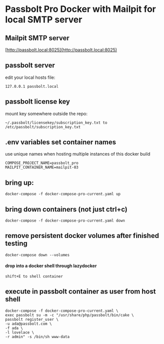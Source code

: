 # Passbolt Pro Docker with Mailpit for local SMTP server

## Mailpit SMTP server
[http://passbolt.local:8025](http://passbolt.local:8025)

## passbolt server

edit your local hosts file: 

`127.0.0.1 passbolt.local`

## passbolt license key

mount key somewhere outside the repo:

`~/.passbolt/licensekey/subscription_key.txt to /etc/passbolt/subscription_key.txt`

## .env variables set container names
use unique names when hosting multiple instances of this docker build

```
COMPOSE_PROJECT_NAME=passbolt_pro
MAILPIT_CONTAINER_NAME=mailpit-03
```

## bring up:

`docker-compose -f docker-compose-pro-current.yaml up`

## bring down containers (not just ctrl+c)

`docker-compose -f docker-compose-pro-current.yaml down`

## remove persistent docker volumes after finished testing

`docker-compose down --volumes`

#### drop into a docker shell through lazydocker 
`shift+E to shell container`

## execute in passbolt container as user from host shell

```
docker-compose -f docker-compose-pro-current.yaml \
exec passbolt su -m -c "/usr/share/php/passbolt/bin/cake \
passbolt register_user \
-u ada@passbolt.com \
-f ada \
-l lovelace \
-r admin" -s /bin/sh www-data
```
